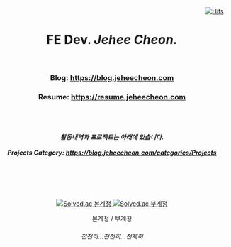 <div align=center>
<!--   <h3>Skill Set:</h3>
  <img src="https://img.shields.io/badge/React-61DAFB?logo=React&logoColor=black&style=for-the-badge" alt="React">
  <img src="https://img.shields.io/badge/Blazor-512BD4?logo=Next&logoColor=white&style=for-the-badge" alt="Nextjs">
  <img src="https://img.shields.io/badge/ASP.NET_Core-512BD4?logo=.net&logoColor=white&style=for-the-badge" alt="ASP.NET Core"> -->
<!--   <img src="https://img.shields.io/badge/Jekyll-CC0000?logo=Jekyll&logoColor=black&style=for-the-badge" alt="Jekyll"> -->
<!--   <h3>Fluent with:</h3>
  <img src="https://img.shields.io/badge/C_Sharp👍-239120?logo=csharp&logoColor=white&style=flat-square" alt="C#">
  <img src="https://img.shields.io/badge/typescript-3178C6?logo=typescript&logoColor=black&style=flat-square" alt="TypeScript">
  <img src="https://img.shields.io/badge/HTML_&_CSS_&_JS-FC60A8?logo=awesomelists&logoColor=black&style=flat-square" alt="HTML&CSS&JS">
  <br /><br /> -->
<!--   <a href="https://github.com/jeheecheon">
    <img src="https://github-readme-stats.vercel.app/api?username=jeheecheon" alt="My GitHub stats">
  </a> -->
<!--   <pre>
    Languages I don't use often : 
    <em>C, Python</em>
  </pre> -->
  <div align=right>
    <a href="https://hits.seeyoufarm.com">
      <img src="https://hits.seeyoufarm.com/api/count/incr/badge.svg?url=https%3A%2F%2Fgithub.com%2Fjeheecheon%2Fhit-counter&count_bg=%2379C83D&title_bg=%23555555&icon=smugmug.svg&icon_color=%23E7E7E7&title=hits&edge_flat=false" alt="Hits">
    </a>
  </div>
</div>

<div align=center>
  <h1>
    FE Dev. <i>Jehee Cheon.</i>
  </h1>
  
  <br/>

  <h3>
    Blog: 
    <a 
      href="https://blog.jeheecheon.com"
      target="_blank"
      rel="noreferrer"
    >
      https://blog.jeheecheon.com
    </a>
  </h3>
  
  <h3>
    Resume: 
    <a 
      href="https://resume.jeheecheon.com"
      target="_blank"
      rel="noreferrer"
    >
      https://resume.jeheecheon.com
    </a>
  </h3>
  
  <br />
  <br />
  
  <h5>
    활동내역과 프로젝트는 아래에 있습니다.
    <br />
    <br />
    Projects Category: 
    <a 
      href="https://blog.jeheecheon.com/categories/Projects"
      target="_blank"
      rel="noreferrer"
    >
      https://blog.jeheecheon.com/categories/Projects
    </a>
  </h5>
  
  <br/>
  
  <h1></h1>
  
  <br/>

  <a href="https://solved.ac/jeheecheom" target="_blank">
    <img src="http://mazassumnida.wtf/api/generate_badge?boj=jeheecheom" alt="Solved.ac 본계정">
  </a>
  <a href="https://solved.ac/jeheecheon" target="_blank">
    <img src="http://mazassumnida.wtf/api/generate_badge?boj=jeheecheon" alt="Solved.ac 부계정">
  </a>
  
  <br/>

  <!-- 
  <img src="https://github-readme-stats.vercel.app/api?username=jeheecheon&show_icons=true&theme=dark" alt="GitHub Stats">
  -->
  본계정 / 부계정
  <h6>천천히...천천히...천제히</h6>
</div>

<!-- 
  ![github state](https://github-readme-stats.vercel.app/api?username=jeheecheon&show_icons=true&theme=dark)
  [![Solved.ac 본계정](http://mazassumnida.wtf/api/generate_badge?boj=jeheecheom)](https://solved.ac/jeheecheom)
  [![Solved.ac 부계정](http://mazassumnida.wtf/api/generate_badge?boj=jeheecheon)](https://solved.ac/jeheecheon)
-->

